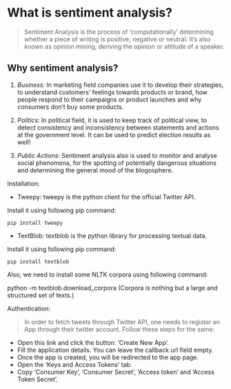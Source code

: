 # What is sentiment analysis?

>Sentiment Analysis is the process of ‘computationally’ determining whether a piece of writing is positive, negative or neutral. It’s also known as opinion mining, deriving the opinion or attitude of a speaker.

## Why sentiment analysis?

1. *Business:* In marketing field companies use it to develop their strategies, to understand customers’ feelings towards products or brand, how people respond to their campaigns or product launches and why consumers don’t buy some products.

2. *Politics:* In political field, it is used to keep track of political view, to detect consistency and inconsistency between statements and actions at the government level. It can be used to predict election results as well!

3. *Public Actions:* Sentiment analysis also is used to monitor and analyse social phenomena, for the spotting of potentially dangerous situations and determining the general mood of the blogosphere.

Installation:

- Tweepy: tweepy is the python client for the official Twitter API.

Install it using following pip command:

`pip install tweepy`

- TextBlob: textblob is the python library for processing textual data.

Install it using following pip command:

`pip install textblob`

Also, we need to install some NLTK corpora using following command:

python -m textblob.download_corpora
(Corpora is nothing but a large and structured set of texts.)

Authentication:
>In order to fetch tweets through Twitter API, one needs to register an App through their twitter account. Follow these steps for the same:

* Open this link and click the button: ‘Create New App’.
* Fill the application details. You can leave the callback url field empty.
* Once the app is created, you will be redirected to the app page.
* Open the ‘Keys and Access Tokens’ tab.
* Copy ‘Consumer Key’, ‘Consumer Secret’, ‘Access token’ and ‘Access Token Secret’.